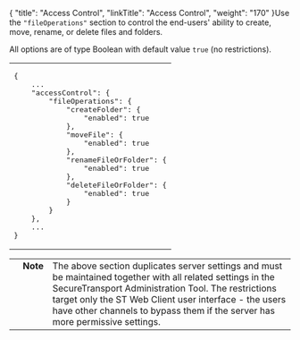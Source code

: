{
    "title": "Access Control",
    "linkTitle": "Access Control",
    "weight": "170"
}Use the `"fileOperations"` section to control the end-users' ability to create, move, rename, or delete files and folders.

All options are of type Boolean with default value `true` (no restrictions).

<table cellspacing="0">
   <col/>
   <tbody>
      <tr>
         <td><pre>{
    ...
    "accessControl": {
        "fileOperations": {
            "createFolder": {
                "enabled": true
            },
            "moveFile": {
                "enabled": true
            },
            "renameFileOrFolder": {
                "enabled": true
            },
            "deleteFileOrFolder": {
                "enabled": true
            }
        }
    },
    ...
}</pre>
         </td>
      </tr>
   </tbody>
</table>

<table cellpadding="0" cellspacing="0">
   <col/>
   <col/>
   <col/>
      <tr>
         <td valign="top">         </td>
         <td valign="top"><span><b>Note</b></span>
         </td>
         <td data-mc-autonum="&lt;b&gt;Note&lt;/b&gt;" valign="top">The above section duplicates server settings and must be maintained together with all related settings in the <span>SecureTransport</span> Administration Tool. The restrictions target only the <span>ST Web Client</span> user interface - the users have other channels to bypass them if the server has more permissive settings.         </td>
      </tr>
</table>

 
